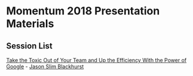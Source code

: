# Momentum 2018 Presentation Materials

## Session List

[Take the Toxic Out of Your Team and Up the Efficiency With the Power of Google](JasonBlackhurst-TakeTheToxicOutOfYourTeam.pdf) - [Jason Slim Blackhurst](https://twitter.com/alsoKnownAsSlim)
